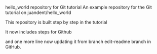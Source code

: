hello_world repository for Git tutorial 
An example repository for the Git tutorial on juandent/hello_world

This repository is built step by step in the tutorial

It now includes steps for Github

and one more line
now updating it from branch edit-readme branch in GitHub.
